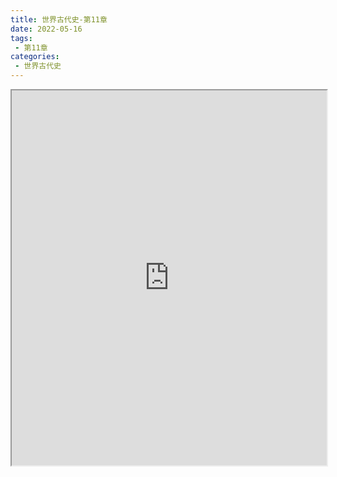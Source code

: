 ```yaml
---
title: 世界古代史-第11章
date: 2022-05-16
tags:
 - 第11章
categories:
 - 世界古代史
---
```




<iframe src="https://wanli.yourtools.icu/pdf/web/viewer.html?file=https://vkceyugu.cdn.bspapp.com/VKCEYUGU-98958311-3e7b-45a4-9247-ea869d6246c3/17a9cb2b-61de-4919-8ed7-7b2511ecc403.pdf" width="100%" height="600px"></iframe>
